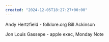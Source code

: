 ```yaml
---
created: "2024-12-05T18:27:27+00:00"
---
```

Andy Hertzfield - folklore.org
Bill Ackinson

Jon Louis Gassepe - apple exec, Monday Note

